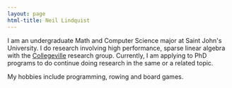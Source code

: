 ```yaml
---
layout: page
html-title: Neil Lindquist
---
```


I am an undergraduate Math and Computer Science major at Saint John's University.
I do research involving high performance, sparse linear algebra with the [Collegeville](http://github.com/Collegeville) research group.
Currently, I am applying to PhD programs to do continue doing research in the same or a related topic.

My hobbies include programming, rowing and board games.
